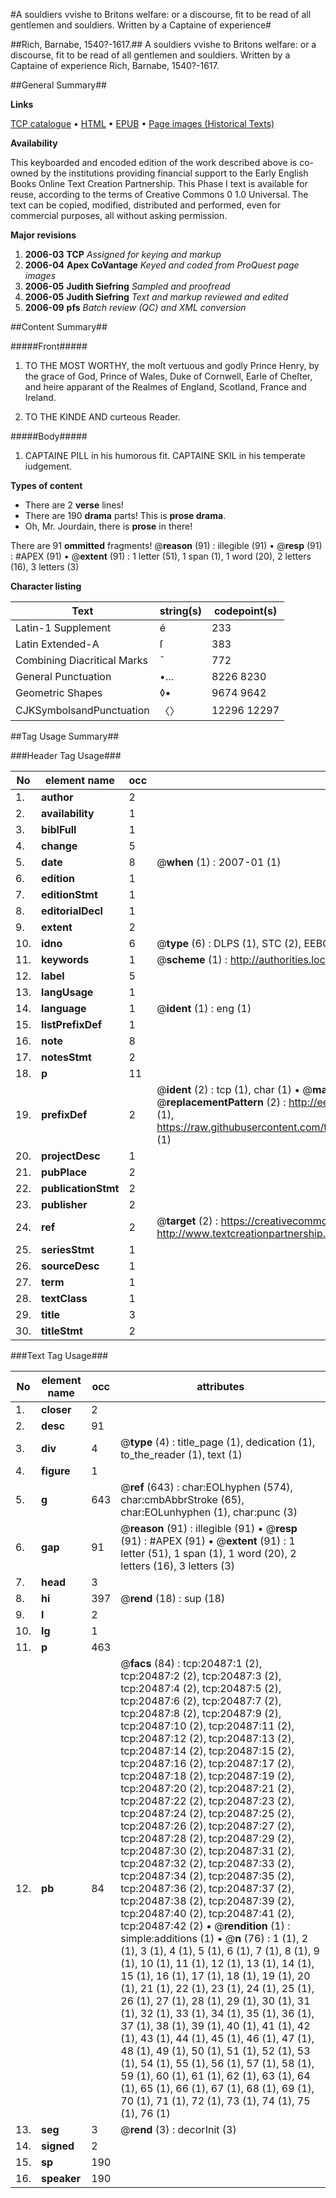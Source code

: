 #A souldiers vvishe to Britons welfare: or a discourse, fit to be read of all gentlemen and souldiers. Written by a Captaine of experience#

##Rich, Barnabe, 1540?-1617.##
A souldiers vvishe to Britons welfare: or a discourse, fit to be read of all gentlemen and souldiers. Written by a Captaine of experience
Rich, Barnabe, 1540?-1617.

##General Summary##

**Links**

[TCP catalogue](http://www.ota.ox.ac.uk/tcp/)  • 
[HTML](http://tei.it.ox.ac.uk/tcp/Texts-HTML/free/A10/A10721.html)  • 
[EPUB](http://tei.it.ox.ac.uk/tcp/Texts-EPUB/free/A10/A10721.epub) • 
[Page images (Historical Texts)](https://data.historicaltexts.jisc.ac.uk/view?pubId=eebo-99855017e&pageId=eebo-99855017e-20487-1)

**Availability**

This keyboarded and encoded edition of the
	       work described above is co-owned by the institutions
	       providing financial support to the Early English Books
	       Online Text Creation Partnership. This Phase I text is
	       available for reuse, according to the terms of Creative
	       Commons 0 1.0 Universal. The text can be copied,
	       modified, distributed and performed, even for
	       commercial purposes, all without asking permission.

**Major revisions**

1. __2006-03__ __TCP__ *Assigned for keying and markup*
1. __2006-04__ __Apex CoVantage__ *Keyed and coded from ProQuest page images*
1. __2006-05__ __Judith Siefring__ *Sampled and proofread*
1. __2006-05__ __Judith Siefring__ *Text and markup reviewed and edited*
1. __2006-09__ __pfs__ *Batch review (QC) and XML conversion*

##Content Summary##

#####Front#####

1. TO THE MOST WORTHY, the moſt vertuous and godly Prince Henry, by the grace of God, Prince of Wales, Duke of Cornwell, Earle of Cheſter, and heire apparant of the Realmes of England, Scotland, France and Ireland.

1. TO THE KINDE AND curteous Reader.

#####Body#####

1. CAPTAINE PILL in his humorous fit. CAPTAINE SKIL in his temperate iudgement.

**Types of content**

  * There are 2 **verse** lines!
  * There are 190 **drama** parts! This is **prose drama**.
  * Oh, Mr. Jourdain, there is **prose** in there!

There are 91 **ommitted** fragments! 
 @__reason__ (91) : illegible (91)  •  @__resp__ (91) : #APEX (91)  •  @__extent__ (91) : 1 letter (51), 1 span (1), 1 word (20), 2 letters (16), 3 letters (3)

**Character listing**


|Text|string(s)|codepoint(s)|
|---|---|---|
|Latin-1 Supplement|é|233|
|Latin Extended-A|ſ|383|
|Combining             Diacritical Marks|̄|772|
|General Punctuation|•…|8226 8230|
|Geometric Shapes|◊▪|9674 9642|
|CJKSymbolsandPunctuation|〈〉|12296 12297|

##Tag Usage Summary##

###Header Tag Usage###

|No|element name|occ|attributes|
|---|---|---|---|
|1.|__author__|2||
|2.|__availability__|1||
|3.|__biblFull__|1||
|4.|__change__|5||
|5.|__date__|8| @__when__ (1) : 2007-01 (1)|
|6.|__edition__|1||
|7.|__editionStmt__|1||
|8.|__editorialDecl__|1||
|9.|__extent__|2||
|10.|__idno__|6| @__type__ (6) : DLPS (1), STC (2), EEBO-CITATION (1), PROQUEST (1), VID (1)|
|11.|__keywords__|1| @__scheme__ (1) : http://authorities.loc.gov/ (1)|
|12.|__label__|5||
|13.|__langUsage__|1||
|14.|__language__|1| @__ident__ (1) : eng (1)|
|15.|__listPrefixDef__|1||
|16.|__note__|8||
|17.|__notesStmt__|2||
|18.|__p__|11||
|19.|__prefixDef__|2| @__ident__ (2) : tcp (1), char (1)  •  @__matchPattern__ (2) : ([0-9\-]+):([0-9IVX]+) (1), (.+) (1)  •  @__replacementPattern__ (2) : http://eebo.chadwyck.com/downloadtiff?vid=$1&page=$2 (1), https://raw.githubusercontent.com/textcreationpartnership/Texts/master/tcpchars.xml#$1 (1)|
|20.|__projectDesc__|1||
|21.|__pubPlace__|2||
|22.|__publicationStmt__|2||
|23.|__publisher__|2||
|24.|__ref__|2| @__target__ (2) : https://creativecommons.org/publicdomain/zero/1.0/ (1), http://www.textcreationpartnership.org/docs/. (1)|
|25.|__seriesStmt__|1||
|26.|__sourceDesc__|1||
|27.|__term__|1||
|28.|__textClass__|1||
|29.|__title__|3||
|30.|__titleStmt__|2||


###Text Tag Usage###

|No|element name|occ|attributes|
|---|---|---|---|
|1.|__closer__|2||
|2.|__desc__|91||
|3.|__div__|4| @__type__ (4) : title_page (1), dedication (1), to_the_reader (1), text (1)|
|4.|__figure__|1||
|5.|__g__|643| @__ref__ (643) : char:EOLhyphen (574), char:cmbAbbrStroke (65), char:EOLunhyphen (1), char:punc (3)|
|6.|__gap__|91| @__reason__ (91) : illegible (91)  •  @__resp__ (91) : #APEX (91)  •  @__extent__ (91) : 1 letter (51), 1 span (1), 1 word (20), 2 letters (16), 3 letters (3)|
|7.|__head__|3||
|8.|__hi__|397| @__rend__ (18) : sup (18)|
|9.|__l__|2||
|10.|__lg__|1||
|11.|__p__|463||
|12.|__pb__|84| @__facs__ (84) : tcp:20487:1 (2), tcp:20487:2 (2), tcp:20487:3 (2), tcp:20487:4 (2), tcp:20487:5 (2), tcp:20487:6 (2), tcp:20487:7 (2), tcp:20487:8 (2), tcp:20487:9 (2), tcp:20487:10 (2), tcp:20487:11 (2), tcp:20487:12 (2), tcp:20487:13 (2), tcp:20487:14 (2), tcp:20487:15 (2), tcp:20487:16 (2), tcp:20487:17 (2), tcp:20487:18 (2), tcp:20487:19 (2), tcp:20487:20 (2), tcp:20487:21 (2), tcp:20487:22 (2), tcp:20487:23 (2), tcp:20487:24 (2), tcp:20487:25 (2), tcp:20487:26 (2), tcp:20487:27 (2), tcp:20487:28 (2), tcp:20487:29 (2), tcp:20487:30 (2), tcp:20487:31 (2), tcp:20487:32 (2), tcp:20487:33 (2), tcp:20487:34 (2), tcp:20487:35 (2), tcp:20487:36 (2), tcp:20487:37 (2), tcp:20487:38 (2), tcp:20487:39 (2), tcp:20487:40 (2), tcp:20487:41 (2), tcp:20487:42 (2)  •  @__rendition__ (1) : simple:additions (1)  •  @__n__ (76) : 1 (1), 2 (1), 3 (1), 4 (1), 5 (1), 6 (1), 7 (1), 8 (1), 9 (1), 10 (1), 11 (1), 12 (1), 13 (1), 14 (1), 15 (1), 16 (1), 17 (1), 18 (1), 19 (1), 20 (1), 21 (1), 22 (1), 23 (1), 24 (1), 25 (1), 26 (1), 27 (1), 28 (1), 29 (1), 30 (1), 31 (1), 32 (1), 33 (1), 34 (1), 35 (1), 36 (1), 37 (1), 38 (1), 39 (1), 40 (1), 41 (1), 42 (1), 43 (1), 44 (1), 45 (1), 46 (1), 47 (1), 48 (1), 49 (1), 50 (1), 51 (1), 52 (1), 53 (1), 54 (1), 55 (1), 56 (1), 57 (1), 58 (1), 59 (1), 60 (1), 61 (1), 62 (1), 63 (1), 64 (1), 65 (1), 66 (1), 67 (1), 68 (1), 69 (1), 70 (1), 71 (1), 72 (1), 73 (1), 74 (1), 75 (1), 76 (1)|
|13.|__seg__|3| @__rend__ (3) : decorInit (3)|
|14.|__signed__|2||
|15.|__sp__|190||
|16.|__speaker__|190||
